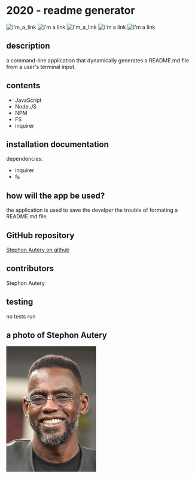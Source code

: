 # 2020 - readme generator 
 ![i'm_a_link](https://img.shields.io/badge/Stephon_Autery-let's_begin_here_...-goldenrod.svg) ![i'm a link](https://img.shields.io/badge/license-MIT-blue.svg) ![i'm_a_link](https://img.shields.io/badge/_ES_-_6_-green) ![i'm a link](https://img.shields.io/badge/_inquirer_-_7.1.0_-green>) ![i'm a link](https://img.shields.io/badge/_fs_-0.0.1_-orange.svg) 
 ## description 
 a command-line application that dynamically generates a README.md file from a user's terminal input. 
 ## contents 
  
 - JavaScript 
 - Node.JS 
 - NPM 
 - FS 
 - inquirer 
 ## installation documentation 
 dependencies: 
 - inquirer 
 - fs 
 ## how will the app be used? 
  
 the application is used to save the develper the trouble of formating a README.md file.  
 ## GitHub repository 
 [Stephon Autery on github](https://github.com/StephonAutery/2020-readme-generator) 
 ## contributors 
 Stephon Autery 
 ## testing 
 no tests run 
 
 
 ## a photo of Stephon Autery 
 
 
 ![i'm a link](./images/stephon-headshot-garden.jpg)